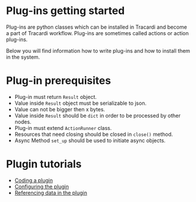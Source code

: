 # Plug-ins getting started

Plug-ins are python classes which can be installed in Tracardi and become a part of Tracardi workflow.
Plug-ins are sometimes called actions or action plug-ins.

Below you will find information how to write plug-ins and how to install them in the system.

# Plug-in prerequisites

* Plug-in must return `Result` object. 
* Value inside `Result` object must be serializable to json.
* Value can not be bigger then x bytes.
* Value inside `Result` should be `dict` in order to be processed by other nodes.
* Plug-in must extend `ActionRunner` class.
* Resources that need closing should be closed in `close()` method.
* Async Method `set_up` should be used to initiate async objects.

# Plugin tutorials

* [Coding a plugin](tutorial/part1.md)
* [Configuring the plugin](tutorial/part2.md)
* [Referencing data in the plugin](tutorial/part3.md)